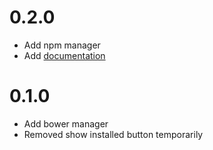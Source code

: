 # 0.2.0
- Add npm manager
- Add [documentation](http://khornberg.github.io/brackets-cardboard)

# 0.1.0
- Add bower manager
- Removed show installed button temporarily